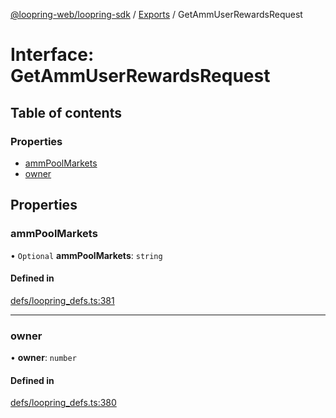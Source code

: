 [@loopring-web/loopring-sdk](../README.md) / [Exports](../modules.md) / GetAmmUserRewardsRequest

# Interface: GetAmmUserRewardsRequest

## Table of contents

### Properties

- [ammPoolMarkets](GetAmmUserRewardsRequest.md#ammpoolmarkets)
- [owner](GetAmmUserRewardsRequest.md#owner)

## Properties

### ammPoolMarkets

• `Optional` **ammPoolMarkets**: `string`

#### Defined in

[defs/loopring_defs.ts:381](https://github.com/Loopring/loopring_sdk/blob/acbd5a2/src/defs/loopring_defs.ts#L381)

___

### owner

• **owner**: `number`

#### Defined in

[defs/loopring_defs.ts:380](https://github.com/Loopring/loopring_sdk/blob/acbd5a2/src/defs/loopring_defs.ts#L380)
